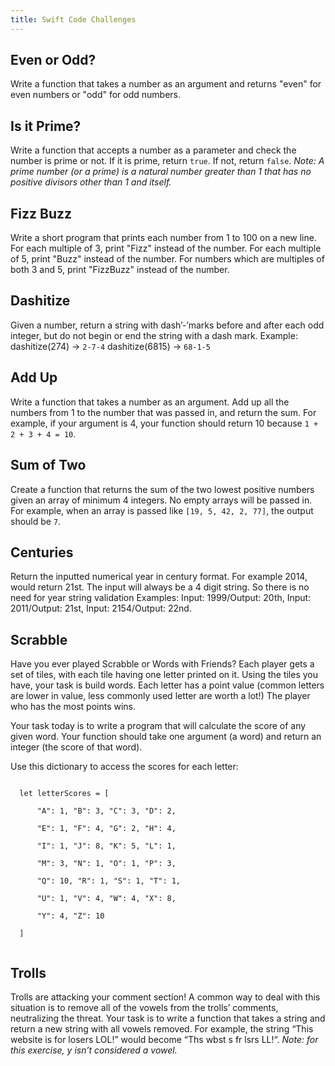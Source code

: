 ```yaml
---
title: Swift Code Challenges
---
```


<div class="try-it">
  <h2>Even or Odd?</h2>
  <p>Write a function that takes a number as an argument and returns "even" for even numbers or "odd" for odd numbers.</p>
</div>

<div class="try-it">
  <h2>Is it Prime?</h2>
  <p>Write a function that accepts a number as a parameter and check the number is prime or not. If it is prime, return <code class="try-it-code">true</code>. If not, return <code class="try-it-code">false</code>. <em>Note: A prime number (or a prime) is a natural number greater than 1 that has no positive divisors other than 1 and itself.</em></p>
</div>

<div class="try-it">
  <h2>Fizz Buzz</h2>
  <p>Write a short program that prints each number from 1 to 100 on a new line. For each multiple of 3, print "Fizz" instead of the number. For each multiple of 5, print "Buzz" instead of the number. For numbers which are multiples of both 3 and 5, print "FizzBuzz" instead of the number.</p>
</div>

<div class="try-it">
  <h2>Dashitize</h2>
  <p>Given a number, return a string with dash’-’marks before and after each odd integer, but do not begin or end the string with a dash mark. Example: dashitize(274) -> <code class="try-it-code">2-7-4</code> dashitize(6815) -> <code class="try-it-code">68-1-5</code></p>
</div>

<div class="try-it">
  <h2>Add Up</h2>
  <p>Write a function that takes a number as an argument. Add up all the numbers from 1 to the number that was passed in, and return the sum. For example, if your argument is 4, your function should return 10 because <code class="try-it-code">1 + 2 + 3 + 4 = 10</code>.</p>
</div>

<div class="try-it">
  <h2>Sum of Two</h2>
  <p>Create a function that returns the sum of the two lowest positive numbers given an array of minimum 4 integers. No empty arrays will be passed in. For example, when an array is passed like <code class="try-it-code">[19, 5, 42, 2, 77]</code>, the output should be <code class="try-it-code">7</code>.</p>
</div>

<div class="try-it">
  <h2>Centuries</h2>
  <p>Return the inputted numerical year in century format. For example 2014, would return 21st. The input will always be a 4 digit string. So there is no need for year string validation Examples: Input: 1999/Output: 20th, Input: 2011/Output: 21st, Input: 2154/Output: 22nd.</p>
</div>


<div class="try-it">
  <h2>Scrabble</h2>
  <p>Have you ever played Scrabble or Words with Friends? Each player gets a set of tiles, with each tile having one letter printed on it. Using the tiles you have, your task is build words. Each letter has a point value (common letters are lower in value, less commonly used letter are worth a lot!) The player who has the most points wins.</p>
  <p>Your task today is to write a program that will calculate the score of any given word. Your function should take one argument (a word) and return an integer (the score of that word).</p>
  <p>Use this dictionary to access the scores for each letter:</p>
  <code class="try-it-code">
  let letterScores = [<br>
      "A": 1, "B": 3, "C": 3, "D": 2,<br>
      "E": 1, "F": 4, "G": 2, "H": 4,<br>
      "I": 1, "J": 8, "K": 5, "L": 1,<br>
      "M": 3, "N": 1, "O": 1, "P": 3,<br>
      "Q": 10, "R": 1, "S": 1, "T": 1,<br>
      "U": 1, "V": 4, "W": 4, "X": 8,<br>
      "Y": 4, "Z": 10<br>
  ]
  </code>
</div>

<div class="try-it">
  <h2>Trolls</h2>
  <p>Trolls are attacking your comment section! A common way to deal with this situation is to remove all of the vowels from the trolls’ comments, neutralizing the threat. Your task is to write a function that takes a string and return a new string with all vowels removed. For example, the string “This website is for losers LOL!” would become “Ths wbst s fr lsrs LL!“. <em>Note: for this exercise, y isn’t considered a vowel.</em></p>
</div>
